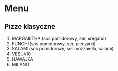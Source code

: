 # Menu

## Pizze klasyczne

1. MARGARITHA (sos pomidorowy, ser, oregano)
2. FUNGHI (sos pomidorowy, ser, pieczarki)
3. SALAMI (sos pomidorowy, ser mozzarella, salami)
4. VESUVIO
5. HAWAJKA
6. MILANO

